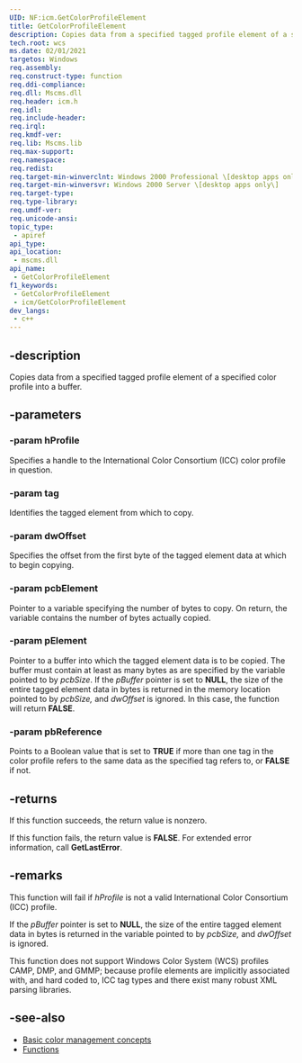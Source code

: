 ```yaml
---
UID: NF:icm.GetColorProfileElement
title: GetColorProfileElement
description: Copies data from a specified tagged profile element of a specified color profile into a buffer.
tech.root: wcs
ms.date: 02/01/2021
targetos: Windows
req.assembly: 
req.construct-type: function
req.ddi-compliance: 
req.dll: Mscms.dll
req.header: icm.h
req.idl: 
req.include-header: 
req.irql: 
req.kmdf-ver: 
req.lib: Mscms.lib
req.max-support: 
req.namespace: 
req.redist: 
req.target-min-winverclnt: Windows 2000 Professional \[desktop apps only\]
req.target-min-winversvr: Windows 2000 Server \[desktop apps only\]
req.target-type: 
req.type-library: 
req.umdf-ver: 
req.unicode-ansi: 
topic_type:
 - apiref
api_type:
api_location:
 - mscms.dll
api_name:
 - GetColorProfileElement
f1_keywords:
 - GetColorProfileElement
 - icm/GetColorProfileElement
dev_langs:
 - c++
---
```


## -description

Copies data from a specified tagged profile element of a specified color profile into a buffer.

## -parameters

### -param hProfile

Specifies a handle to the International Color Consortium (ICC) color profile in question.

### -param tag

Identifies the tagged element from which to copy.

### -param dwOffset

Specifies the offset from the first byte of the tagged element data at which to begin copying.

### -param pcbElement

Pointer to a variable specifying the number of bytes to copy. On return, the variable contains the number of bytes actually copied.

### -param pElement

Pointer to a buffer into which the tagged element data is to be copied. The buffer must contain at least as many bytes as are specified by the variable pointed to by *pcbSize*. If the *pBuffer* pointer is set to **NULL**, the size of the entire tagged element data in bytes is returned in the memory location pointed to by *pcbSize,* and *dwOffset* is ignored. In this case, the function will return **FALSE**.

### -param pbReference

Points to a Boolean value that is set to **TRUE** if more than one tag in the color profile refers to the same data as the specified tag refers to, or **FALSE** if not.

## -returns

If this function succeeds, the return value is nonzero.

If this function fails, the return value is **FALSE**. For extended error information, call **GetLastError**.

## -remarks

This function will fail if *hProfile* is not a valid International Color Consortium (ICC) profile.

If the *pBuffer* pointer is set to **NULL**, the size of the entire tagged element data in bytes is returned in the variable pointed to by *pcbSize,* and *dwOffset* is ignored.

This function does not support Windows Color System (WCS) profiles CAMP, DMP, and GMMP; because profile elements are implicitly associated with, and hard coded to, ICC tag types and there exist many robust XML parsing libraries.

## -see-also

* [Basic color management concepts](/windows/win32/wcs/basic-color-management-concepts)
* [Functions](/windows/win32/wcs/functions)
